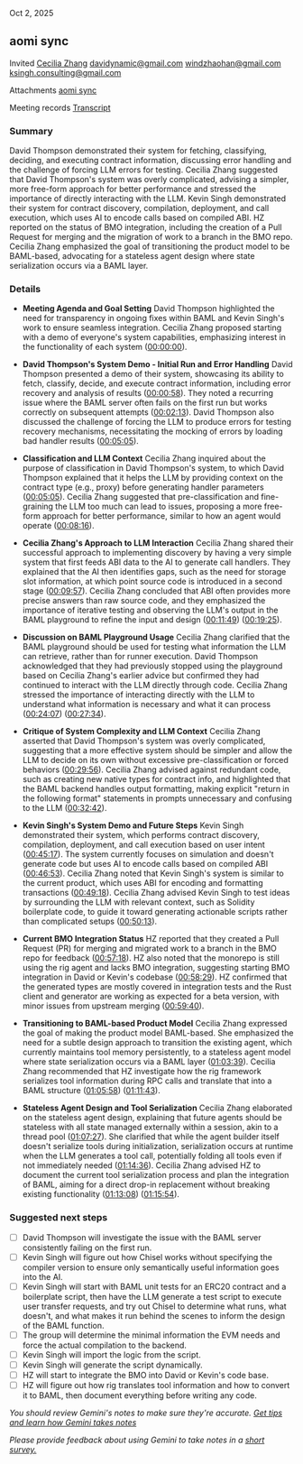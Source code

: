 Oct 2, 2025

## aomi sync

Invited [Cecilia Zhang](mailto:cecilia@foameo.ai) [davidynamic@gmail.com](mailto:davidynamic@gmail.com) [windzhaohan@gmail.com](mailto:windzhaohan@gmail.com) [ksingh.consulting@gmail.com](mailto:ksingh.consulting@gmail.com)

Attachments [aomi sync](https://www.google.com/calendar/event?eid=NTdndDljbWdwNDBvcTd0NHUwaXRrNWFqY2pfMjAyNTEwMDFUMTUwMDAwWiBjZWNpbGlhQGZvYW1lby5haQ) 

Meeting records [Transcript](?tab=t.5ordofkp96nl) 

### Summary

David Thompson demonstrated their system for fetching, classifying, deciding, and executing contract information, discussing error handling and the challenge of forcing LLM errors for testing. Cecilia Zhang suggested that David Thompson's system was overly complicated, advising a simpler, more free-form approach for better performance and stressed the importance of directly interacting with the LLM. Kevin Singh demonstrated their system for contract discovery, compilation, deployment, and call execution, which uses AI to encode calls based on compiled ABI. HZ reported on the status of BMO integration, including the creation of a Pull Request for merging and the migration of work to a branch in the BMO repo. Cecilia Zhang emphasized the goal of transitioning the product model to be BAML-based, advocating for a stateless agent design where state serialization occurs via a BAML layer.

### Details

* **Meeting Agenda and Goal Setting** David Thompson highlighted the need for transparency in ongoing fixes within BAML and Kevin Singh's work to ensure seamless integration. Cecilia Zhang proposed starting with a demo of everyone's system capabilities, emphasizing interest in the functionality of each system ([00:00:00](?tab=t.5ordofkp96nl#heading=h.b8lsntrjxepi)).

* **David Thompson's System Demo \- Initial Run and Error Handling** David Thompson presented a demo of their system, showcasing its ability to fetch, classify, decide, and execute contract information, including error recovery and analysis of results ([00:00:58](?tab=t.5ordofkp96nl#heading=h.nhlovo7ky1bs)). They noted a recurring issue where the BAML server often fails on the first run but works correctly on subsequent attempts ([00:02:13](?tab=t.5ordofkp96nl#heading=h.7w3kzcccksth)). David Thompson also discussed the challenge of forcing the LLM to produce errors for testing recovery mechanisms, necessitating the mocking of errors by loading bad handler results ([00:05:05](?tab=t.5ordofkp96nl#heading=h.8yieq5hmzbd)).

* **Classification and LLM Context** Cecilia Zhang inquired about the purpose of classification in David Thompson's system, to which David Thompson explained that it helps the LLM by providing context on the contract type (e.g., proxy) before generating handler parameters ([00:05:05](?tab=t.5ordofkp96nl#heading=h.8yieq5hmzbd)). Cecilia Zhang suggested that pre-classification and fine-graining the LLM too much can lead to issues, proposing a more free-form approach for better performance, similar to how an agent would operate ([00:08:16](?tab=t.5ordofkp96nl#heading=h.hf5viw64wru6)).

* **Cecilia Zhang's Approach to LLM Interaction** Cecilia Zhang shared their successful approach to implementing discovery by having a very simple system that first feeds ABI data to the AI to generate call handlers. They explained that the AI then identifies gaps, such as the need for storage slot information, at which point source code is introduced in a second stage ([00:09:57](?tab=t.5ordofkp96nl#heading=h.nihivrfzmr4i)). Cecilia Zhang concluded that ABI often provides more precise answers than raw source code, and they emphasized the importance of iterative testing and observing the LLM's output in the BAML playground to refine the input and design ([00:11:49](?tab=t.5ordofkp96nl#heading=h.qwej0etzdibe)) ([00:19:25](?tab=t.5ordofkp96nl#heading=h.htg4dka24z6h)).

* **Discussion on BAML Playground Usage** Cecilia Zhang clarified that the BAML playground should be used for testing what information the LLM can retrieve, rather than for runner execution. David Thompson acknowledged that they had previously stopped using the playground based on Cecilia Zhang's earlier advice but confirmed they had continued to interact with the LLM directly through code. Cecilia Zhang stressed the importance of interacting directly with the LLM to understand what information is necessary and what it can process ([00:24:07](?tab=t.5ordofkp96nl#heading=h.o8yu53srioeo)) ([00:27:34](?tab=t.5ordofkp96nl#heading=h.3e01f5nxtehv)).

* **Critique of System Complexity and LLM Context** Cecilia Zhang asserted that David Thompson's system was overly complicated, suggesting that a more effective system should be simpler and allow the LLM to decide on its own without excessive pre-classification or forced behaviors ([00:29:56](?tab=t.5ordofkp96nl#heading=h.l5j8jeg9ucvh)). Cecilia Zhang advised against redundant code, such as creating new native types for contract info, and highlighted that the BAML backend handles output formatting, making explicit "return in the following format" statements in prompts unnecessary and confusing to the LLM ([00:32:42](?tab=t.5ordofkp96nl#heading=h.om92g2gs2obu)).

* **Kevin Singh's System Demo and Future Steps** Kevin Singh demonstrated their system, which performs contract discovery, compilation, deployment, and call execution based on user intent ([00:45:17](?tab=t.5ordofkp96nl#heading=h.5b691um83ho4)). The system currently focuses on simulation and doesn't generate code but uses AI to encode calls based on compiled ABI ([00:46:53](?tab=t.5ordofkp96nl#heading=h.b8mork1wem3i)). Cecilia Zhang noted that Kevin Singh's system is similar to the current product, which uses ABI for encoding and formatting transactions ([00:49:18](?tab=t.5ordofkp96nl#heading=h.kopji0o6o47f)). Cecilia Zhang advised Kevin Singh to test ideas by surrounding the LLM with relevant context, such as Solidity boilerplate code, to guide it toward generating actionable scripts rather than complicated setups ([00:50:13](?tab=t.5ordofkp96nl#heading=h.1frkpucdeq)).

* **Current BMO Integration Status** HZ reported that they created a Pull Request (PR) for merging and migrated work to a branch in the BMO repo for feedback ([00:57:18](?tab=t.5ordofkp96nl#heading=h.x56qwmfze9ya)). HZ also noted that the monorepo is still using the rig agent and lacks BMO integration, suggesting starting BMO integration in David or Kevin's codebase ([00:58:29](?tab=t.5ordofkp96nl#heading=h.qruz4uiyvla)). HZ confirmed that the generated types are mostly covered in integration tests and the Rust client and generator are working as expected for a beta version, with minor issues from upstream merging ([00:59:40](?tab=t.5ordofkp96nl#heading=h.z3kpju3kwcad)).

* **Transitioning to BAML-based Product Model** Cecilia Zhang expressed the goal of making the product model BAML-based. She emphasized the need for a subtle design approach to transition the existing agent, which currently maintains tool memory persistently, to a stateless agent model where state serialization occurs via a BAML layer ([01:03:39](?tab=t.5ordofkp96nl#heading=h.nzt1g3tkqfk)). Cecilia Zhang recommended that HZ investigate how the rig framework serializes tool information during RPC calls and translate that into a BAML structure ([01:05:58](?tab=t.5ordofkp96nl#heading=h.adbngrwatjjj)) ([01:11:43](?tab=t.5ordofkp96nl#heading=h.u5gcx7ae58ql)).

* **Stateless Agent Design and Tool Serialization** Cecilia Zhang elaborated on the stateless agent design, explaining that future agents should be stateless with all state managed externally within a session, akin to a thread pool ([01:07:27](?tab=t.5ordofkp96nl#heading=h.nug3tzi67irk)). She clarified that while the agent builder itself doesn't serialize tools during initialization, serialization occurs at runtime when the LLM generates a tool call, potentially folding all tools even if not immediately needed ([01:14:36](?tab=t.5ordofkp96nl#heading=h.e19dmy393c6g)). Cecilia Zhang advised HZ to document the current tool serialization process and plan the integration of BAML, aiming for a direct drop-in replacement without breaking existing functionality ([01:13:08](?tab=t.5ordofkp96nl#heading=h.xtzohmobp5et)) ([01:15:54](?tab=t.5ordofkp96nl#heading=h.fup9wcn2tod6)).

### Suggested next steps

- [ ] David Thompson will investigate the issue with the BAML server consistently failing on the first run.  
- [ ] Kevin Singh will figure out how Chisel works without specifying the compiler version to ensure only semantically useful information goes into the AI.  
- [ ] Kevin Singh will start with BAML unit tests for an ERC20 contract and a boilerplate script, then have the LLM generate a test script to execute user transfer requests, and try out Chisel to determine what runs, what doesn't, and what makes it run behind the scenes to inform the design of the BAML function.  
- [ ] The group will determine the minimal information the EVM needs and force the actual compilation to the backend.  
- [ ] Kevin Singh will import the logic from the script.  
- [ ] Kevin Singh will generate the script dynamically.  
- [ ] HZ will start to integrate the BMO into David or Kevin's code base.  
- [ ] HZ will figure out how rig translates tool information and how to convert it to BAML, then document everything before writing any code.

*You should review Gemini's notes to make sure they're accurate. [Get tips and learn how Gemini takes notes](https://support.google.com/meet/answer/14754931)*

*Please provide feedback about using Gemini to take notes in a [short survey.](https://google.qualtrics.com/jfe/form/SV_9vK3UZEaIQKKE7A?confid=yDTxlRZN3YvOPp9NKbT4DxIQOAIIigIgABgBCA&detailid=unspecified)*